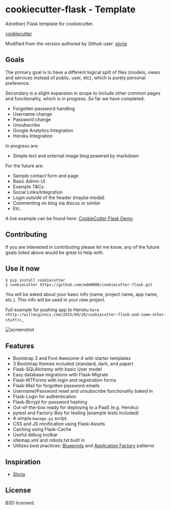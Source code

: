 cookiecutter-flask - Template
====================================

A(nother) Flask template for cookiecutter.

[cookiecutter](https://github.com/audreyr/cookiecutter)

Modified from the version authored by Github user: [sloria](https://github.com/sloria/cookiecutter-flask.git)

Goals
-----

The primary goal is to have a different logical split of files (models, views and services instead of public, user, etc), which
is purely personal preference.

Secondary is a slight expansion in scope to include other common pages and functionality, which is in progress. So far we
have completed:

 * Forgotten password handling
 * Username change
 * Password change
 * Unsubscribe
 * Google Analytics Integration
 * Heroku Integration
 
In progress are:

 * Simple text and external image blog powered by markdown

For the future are:

 * Sample contact form and page
 * Basic Admin UI
 * Example T\&Cs
 * Social Links/Integration
 * Login outside of the header (maybe modal)
 * Commenting on blog via discus or similar
 * Etc.

A live example can be found here: [CookieCutter Flask Demo](https://cookiecutterflask.herokuapp.com)

Contributing
------------

If you are interested in contributing please let me know, any of the future goals listed above would be great to help with.

Use it now
----------

    $ pip install cookiecutter
    $ cookiecutter https://github.com/wdm0006/cookiecutter-flask.git

You will be asked about your basic info (name, project name, app name, etc.). This info will be used in your new project.

Full example for pushing app to Heroku `here <http://willmcginnis.com/2015/09/28/cookiecutter-flask-and-some-other-stuff/>`_

![screenshot](https://github.com/wdm0006/cookiecutter-flask/blob/master/screenshots/cookiecutterflask.png "Template Screenshot")

Features
--------

 * Bootstrap 3 and Font Awesome 4 with starter templates
 * 3 Bootstrap themes included (standard, dark, and paper)
 * Flask-SQLAlchemy with basic User model
 * Easy database migrations with Flask-Migrate
 * Flask-WTForms with login and registration forms
 * Flask-Mail for forgotten password emails
 * Username/Password reset and unsubscribe functionality baked in
 * Flask-Login for authentication
 * Flask-Bcrypt for password hashing
 * Out-of-the-box ready for deploying to a PaaS (e.g. Heroku)
 * pytest and Factory-Boy for testing (example tests included)
 * A simple ``manage.py`` script.
 * CSS and JS minification using Flask-Assets
 * Caching using Flask-Cache
 * Useful debug toolbar
 * sitemap.xml and robots.txt built in
 * Utilizes best practices: [Blueprints](http://flask.pocoo.org/docs/blueprints/) and [Application Factory](http://flask.pocoo.org/docs/patterns/appfactories/) patterns


Inspiration
-----------

- [Sloria](https://github.com/sloria/cookiecutter-flask.git)

License
-------

BSD licensed.
